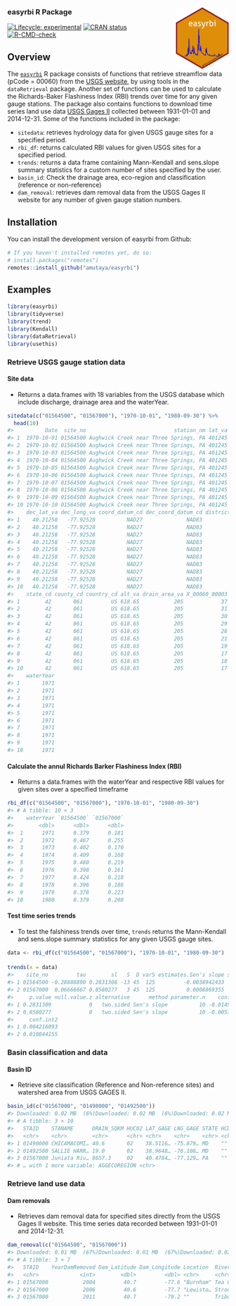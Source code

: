 
### easyrbi R Package <img src='data-raw/easyrbiHex.png' align="right" height="139"/>

<!-- badges: start -->

[![Lifecycle:
experimental](https://img.shields.io/badge/lifecycle-experimental-orange.svg)](https://lifecycle.r-lib.org/articles/stages.html#experimental)
[![CRAN
status](https://www.r-pkg.org/badges/version/SDS270)](https://CRAN.R-project.org/package=SDS270)
[![R-CMD-check](https://github.com/wndlovu/easyrbi/workflows/R-CMD-check/badge.svg)](https://github.com/wndlovu/easyrbi/actions)
<!-- badges: end -->

## Overview

The [`easyrbi`](https://github.com/amutaya/easyrbi) R package consists
of functions that retrieve streamflow data (pCode = 00060) from the
[USGS website](https://waterservices.usgs.gov/rest/Site-Test-Tool.html),
by using tools in the `dataRetrieval` package. Another set of functions
can be used to calculate the Richards-Baker Flashiness Index (RBI)
trends over time for any given gauge stations. The package also contains
functions to download time series land use data [USGS Gages
II](https://www.sciencebase.gov/catalog/item/59692a64e4b0d1f9f05fbd39)
collected between 1931-01-01 and 2014-12-31. Some of the functions
included in the package:

-   `sitedata`: retrieves hydrology data for given USGS gauge sites for
    a specified period.
-   `rbi_df`: returns calculated RBI values for given USGS sites for a
    specified period.
-   `trends`: returns a data frame containing Mann-Kendall and
    sens.slope summary statistics for a custom number of sites specified
    by the user.
-   `basin_id`: Check the drainage area, eco-region and classification
    (reference or non-reference)
-   `dam_removal`: retrieves dam removal data from the USGS Gages II
    website for any number of given gauge station numbers.

## Installation

You can install the development version of easyrbi from Github:

``` r
# If you haven't installed remotes yet, do so:
# install.packages("remotes")
remotes::install_github("amutaya/easyrbi")
```

## Examples

``` r
library(easyrbi)
library(tidyverse)
library(trend)
library(Kendall)
library(dataRetrieval)
library(usethis)
```

### Retrieve USGS gauge station data

#### Site data

-   Returns a data.frames with 18 variables from the USGS database which
    include discharge, drainage area and the waterYear.

``` r
sitedata(c("01564500", "01567000"), "1970-10-01", "1980-09-30") %>% 
  head(10)
#>          Date  site_no                            station_nm lat_va long_va
#> 1  1970-10-01 01564500 Aughwick Creek near Three Springs, PA 401245  775532
#> 2  1970-10-02 01564500 Aughwick Creek near Three Springs, PA 401245  775532
#> 3  1970-10-03 01564500 Aughwick Creek near Three Springs, PA 401245  775532
#> 4  1970-10-04 01564500 Aughwick Creek near Three Springs, PA 401245  775532
#> 5  1970-10-05 01564500 Aughwick Creek near Three Springs, PA 401245  775532
#> 6  1970-10-06 01564500 Aughwick Creek near Three Springs, PA 401245  775532
#> 7  1970-10-07 01564500 Aughwick Creek near Three Springs, PA 401245  775532
#> 8  1970-10-08 01564500 Aughwick Creek near Three Springs, PA 401245  775532
#> 9  1970-10-09 01564500 Aughwick Creek near Three Springs, PA 401245  775532
#> 10 1970-10-10 01564500 Aughwick Creek near Three Springs, PA 401245  775532
#>    dec_lat_va dec_long_va coord_datum_cd dec_coord_datum_cd district_cd
#> 1    40.21258   -77.92528          NAD27              NAD83          42
#> 2    40.21258   -77.92528          NAD27              NAD83          42
#> 3    40.21258   -77.92528          NAD27              NAD83          42
#> 4    40.21258   -77.92528          NAD27              NAD83          42
#> 5    40.21258   -77.92528          NAD27              NAD83          42
#> 6    40.21258   -77.92528          NAD27              NAD83          42
#> 7    40.21258   -77.92528          NAD27              NAD83          42
#> 8    40.21258   -77.92528          NAD27              NAD83          42
#> 9    40.21258   -77.92528          NAD27              NAD83          42
#> 10   40.21258   -77.92528          NAD27              NAD83          42
#>    state_cd county_cd country_cd alt_va drain_area_va X_00060_00003     mm_day
#> 1        42       061         US 618.65           205            37 0.17049387
#> 2        42       061         US 618.65           205            31 0.14284621
#> 3        42       061         US 618.65           205            30 0.13823827
#> 4        42       061         US 618.65           205            29 0.13363033
#> 5        42       061         US 618.65           205            26 0.11980650
#> 6        42       061         US 618.65           205            21 0.09676679
#> 7        42       061         US 618.65           205            19 0.08755090
#> 8        42       061         US 618.65           205            17 0.07833502
#> 9        42       061         US 618.65           205            18 0.08294296
#> 10       42       061         US 618.65           205            17 0.07833502
#>    waterYear
#> 1       1971
#> 2       1971
#> 3       1971
#> 4       1971
#> 5       1971
#> 6       1971
#> 7       1971
#> 8       1971
#> 9       1971
#> 10      1971
```

#### Calculate the annul Richards Barker Flashiness Index (RBI)

-   Returns a data.frames with the waterYear and respective RBI values
    for given sites over a specified timeframe

``` r
rbi_df(c("01564500", "01567000"), "1970-10-01", "1980-09-30")
#> # A tibble: 10 × 3
#>    waterYear `01564500` `01567000`
#>        <dbl>      <dbl>      <dbl>
#>  1      1971      0.379      0.181
#>  2      1972      0.467      0.255
#>  3      1973      0.402      0.170
#>  4      1974      0.409      0.168
#>  5      1975      0.480      0.219
#>  6      1976      0.398      0.161
#>  7      1977      0.424      0.218
#>  8      1978      0.396      0.186
#>  9      1979      0.378      0.223
#> 10      1980      0.379      0.208
```

#### Test time series trends

-   To test the falshiness trends over time, `trends` returns the
    Mann-Kendall and sens.slope summary statistics for any given USGS
    gauge sites.

``` r
data <- rbi_df(c("01564500", "01567000"), "1970-10-01", "1980-09-30")

trends(x = data) 
#>    site_no         tau        sl   S  D varS estimates.Sen's slope statistic.z
#> 1 01564500 -0.28888890 0.2831308 -13 45  125         -0.0038942433  -1.0733126
#> 2 01567000  0.06666667 0.8580277   3 45  125          0.0008869355   0.1788854
#>     p.value null.value.z alternative      method parameter.n    conf.int1
#> 1 0.2831309            0   two.sided Sen's slope          10 -0.014949082
#> 2 0.8580277            0   two.sided Sen's slope          10 -0.005355905
#>     conf.int2
#> 1 0.004216093
#> 2 0.010844155
```

### Basin classification and data

#### Basin ID

-   Retrieve site classification (Reference and Non-reference sites) and
    watershed area from USGS GAGES II.

``` r
basin_id(c("01567000", "01490000", "01492500"))
#> Downloaded: 0.02 MB  (6%)Downloaded: 0.02 MB  (6%)Downloaded: 0.02 MB  (6%)Downloaded: 0.02 MB  (6%)Downloaded: 0.02 MB  (10%)Downloaded: 0.02 MB  (10%)Downloaded: 0.03 MB  (13%)Downloaded: 0.03 MB  (13%)Downloaded: 0.03 MB  (13%)Downloaded: 0.03 MB  (13%)Downloaded: 0.04 MB  (16%)Downloaded: 0.04 MB  (16%)Downloaded: 0.05 MB  (19%)Downloaded: 0.05 MB  (19%)Downloaded: 0.05 MB  (22%)Downloaded: 0.05 MB  (22%)Downloaded: 0.06 MB  (25%)Downloaded: 0.06 MB  (25%)Downloaded: 0.06 MB  (25%)Downloaded: 0.06 MB  (25%)Downloaded: 0.07 MB  (29%)Downloaded: 0.07 MB  (29%)Downloaded: 0.08 MB  (32%)Downloaded: 0.08 MB  (32%)Downloaded: 0.09 MB  (35%)Downloaded: 0.09 MB  (35%)Downloaded: 0.09 MB  (35%)Downloaded: 0.09 MB  (35%)Downloaded: 0.09 MB  (35%)Downloaded: 0.09 MB  (35%)Downloaded: 0.09 MB  (38%)Downloaded: 0.09 MB  (38%)Downloaded: 0.09 MB  (38%)Downloaded: 0.09 MB  (38%)Downloaded: 0.10 MB  (41%)Downloaded: 0.10 MB  (41%)Downloaded: 0.11 MB  (45%)Downloaded: 0.11 MB  (45%)Downloaded: 0.12 MB  (48%)Downloaded: 0.12 MB  (48%)Downloaded: 0.12 MB  (51%)Downloaded: 0.12 MB  (51%)Downloaded: 0.12 MB  (51%)Downloaded: 0.12 MB  (51%)Downloaded: 0.13 MB  (54%)Downloaded: 0.13 MB  (54%)Downloaded: 0.14 MB  (57%)Downloaded: 0.14 MB  (57%)Downloaded: 0.15 MB  (61%)Downloaded: 0.15 MB  (61%)Downloaded: 0.16 MB  (64%)Downloaded: 0.16 MB  (64%)Downloaded: 0.16 MB  (67%)Downloaded: 0.16 MB  (67%)Downloaded: 0.17 MB  (70%)Downloaded: 0.17 MB  (70%)Downloaded: 0.18 MB  (73%)Downloaded: 0.18 MB  (73%)Downloaded: 0.19 MB  (76%)Downloaded: 0.19 MB  (76%)Downloaded: 0.19 MB  (76%)Downloaded: 0.19 MB  (76%)Downloaded: 0.19 MB  (76%)Downloaded: 0.19 MB  (76%)Downloaded: 0.20 MB  (80%)Downloaded: 0.20 MB  (80%)Downloaded: 0.20 MB  (83%)Downloaded: 0.20 MB  (83%)Downloaded: 0.20 MB  (83%)Downloaded: 0.20 MB  (83%)Downloaded: 0.20 MB  (83%)Downloaded: 0.20 MB  (83%)Downloaded: 0.21 MB  (86%)Downloaded: 0.21 MB  (86%)Downloaded: 0.22 MB  (89%)Downloaded: 0.22 MB  (89%)Downloaded: 0.22 MB  (89%)Downloaded: 0.22 MB  (89%)Downloaded: 0.23 MB  (92%)Downloaded: 0.23 MB  (92%)Downloaded: 0.23 MB  (96%)Downloaded: 0.23 MB  (96%)Downloaded: 0.24 MB  (99%)Downloaded: 0.24 MB  (99%)Downloaded: 0.24 MB  (100%)Downloaded: 0.24 MB  (100%)Downloaded: 0.24 MB  (100%)Downloaded: 0.24 MB  (100%)
#> # A tibble: 3 × 10
#>   STAID    STANAME      DRAIN_SQKM HUC02 LAT_GAGE LNG_GAGE STATE HCDN.2009 CLASS
#>   <chr>    <chr>        <chr>      <chr> <chr>    <chr>    <chr> <chr>     <chr>
#> 1 01490000 CHICAMACOMI… 40.6       02    38.5116… -75.879… MD    ""        Ref  
#> 2 01492500 SALLIE HARR… 19.0       02    38.9648… -76.108… MD    ""        Ref  
#> 3 01567000 Juniata Riv… 8657.3     02    40.4784… -77.129… PA    ""        Non-…
#> # … with 1 more variable: AGGECOREGION <chr>
```

### Retrieve land use data

#### Dam removals

-   Retrieves dam removal data for specified sites directly from the
    USGS Gages II website. This time series data recorded between
    1931-01-01 and 2014-12-31.

``` r
dam_removal(c("01564500", "01567000"))
#> Downloaded: 0.01 MB  (67%)Downloaded: 0.01 MB  (67%)Downloaded: 0.02 MB  (71%)Downloaded: 0.02 MB  (71%)Downloaded: 0.02 MB  (100%)Downloaded: 0.02 MB  (100%)Downloaded: 0.02 MB  (100%)Downloaded: 0.02 MB  (100%)
#> # A tibble: 3 × 7
#>   STAID    YearDamRemoved Dam_Latitude Dam_Longitude Location  River_Basin State
#>   <chr>             <int>        <dbl>         <dbl> <chr>     <chr>       <chr>
#> 1 01567000           2004         40.7         -77.6 "Burnham" Tea Creek   PA   
#> 2 01567000           2006         40.6         -77.7 "Lewisto… Strodes Run PA   
#> 3 01567000           2011         40.7         -78.2 ""        Tributary … PA
```
